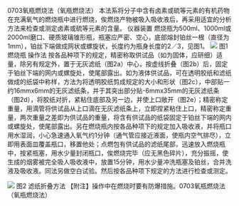 0703氧瓶燃烧法（氧瓶燃烧法）
本法系将分子中含有卤素或硫等元素的有机药物在充满氧气的燃烧瓶中进行燃烧，俟燃烧产物被吸入吸收液后，再采用适宜的分析方法来检查或测定卤素或硫等元素的含量。
仪器装置 燃烧瓶为500ml、1000ml或2000ml磨口、硬质玻璃锥形瓶，瓶塞应严密、空心，底部熔封铂丝一根（直径为1mm），铂丝下端做成网状或螺旋状，长度约为瓶身长度的2／3，见图1。
![](https://web-api.textin.com/ocr_image/external/08f7525bdf5063c6.jpg)
图1 燃烧瓶
操作法 按各品种项下的规定，精密称取供试品（如为固体，应研细）适量，除另有规定外，置于无灰滤纸（图2a）中心，按虚线折叠（图2b）后，固定于铂丝下端的网内或螺旋处，使尾部露出。如为液体供试品，可在透明胶纸和滤纸做成的纸袋中称样，方法为将透明胶纸剪成规定的大小和形状（图2c），中部贴一约16mmx6mm的无灰滤纸条，并于其突出部分贴-6mmx35mm的无灰滤纸条（图2d），将胶纸对折，紧粘住底部及另一边，并使上口敞开（图2e）；精密称定重量，用滴管将供试品从上口滴在无灰滤纸条上，立即捏紧粘住上口，精密称定重量，两次重量之差即为供试品的重量，将含有供试品的纸袋固定于铂丝下端的网内或螺旋处，使尾部露出。另在燃烧瓶内按各品种项下的规定加入吸收液，并将瓶口用水湿润，小心急速通入氧气约1分钟（通气管应接近液面，使瓶内空气排尽），立即用表面皿覆盖瓶口，移置他处；点燃包有供试品的滤纸尾部，迅速放入燃烧瓶中，按紧瓶塞，用水少量封闭瓶口，俟燃烧完毕（应无黑色碎片），充分振摇，使生成的烟雾被完全吸人吸收液中，放置15分钟，用水少量冲洗瓶塞及铂丝，合并洗液及吸收液。同法另做空白试验。然后按各品种项下规定的方法进行检查或测定。
<!-- 50 &lt; 20 30 尾部 13 。 30 25 a b c 16×6 滤纸 6×35 d 单位：mm e  -->
![](https://web-api.textin.com/ocr_image/external/69eb8b42abb8d3a9.jpg)
图2 滤纸折叠方法
【附注】操作中在燃烧时要有防爆措施。0703氧瓶燃烧法（氧瓶燃烧法）